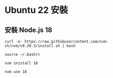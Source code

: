# Ubuntu 22 安裝

## 安裝 Node.js 18

```
curl -o- https://raw.githubusercontent.com/nvm-sh/nvm/v0.39.3/install.sh | bash

source ~/.bashrc

nvm inistall 18

nvm use 18
```
